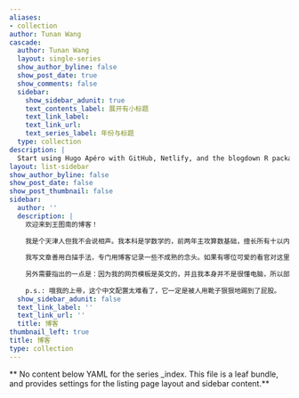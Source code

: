 ```yaml
---
aliases:
- collection
author: Tunan Wang
cascade:
  author: Tunan Wang
  layout: single-series
  show_author_byline: false
  show_post_date: true
  show_comments: false
  sidebar:
    show_sidebar_adunit: true
    text_contents_label: 展开有小标题
    text_link_label: 
    text_link_url:
    text_series_label: 年份与标题
  type: collection
description: |
  Start using Hugo Apéro with GitHub, Netlify, and the blogdown R package with RStudio.
layout: list-sidebar
show_author_byline: false
show_post_date: false
show_post_thumbnail: false
sidebar:
  author: ''
  description: |
    欢迎来到王图南的博客！
  
    我是个天津人但我不会说相声。我本科是学数学的，前两年主攻算数基础，擅长所有十以内的加减乘除；后两年主攻统计，擅长编纂数据。到了研究生，我忽然发现自己五行缺统计，就先跟着[Albert](https://ioe.engin.umich.edu/people/berahas-albert-s/) 老师做一些优化的东西。
  
    我写文章善用白描手法，专门用博客记录一些不成熟的念头。如果有哪位可爱的看官对这里涉及的内容恰好有了解，又并不觉得我朽木难雕的话，希望不吝赐教。感谢！
  
    另外需要指出的一点是：因为我的网页模板是英文的，并且我本身并不是很懂电脑，所以部分博客内容依然会出现英文。而且中文字体暂时很丑，请见谅。
  
    p.s.: 哦我的上帝，这个中文配置太难看了，它一定是被人用靴子狠狠地踢到了屁股。
  show_sidebar_adunit: false
  text_link_label: ''
  text_link_url: ''
  title: 博客
thumbnail_left: true
title: 博客
type: collection
---
```


** No content below YAML for the series _index. This file is a leaf bundle, and provides settings for the listing page layout and sidebar content.**